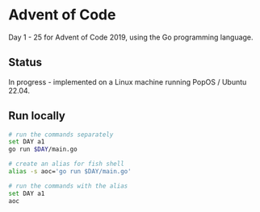 # Advent of Code

Day 1 - 25 for Advent of Code 2019, using the Go programming language.

## Status

In progress - implemented on a Linux machine running PopOS / Ubuntu 22.04.

## Run locally

```bash
# run the commands separately
set DAY a1
go run $DAY/main.go

# create an alias for fish shell
alias -s aoc='go run $DAY/main.go'

# run the commands with the alias
set DAY a1
aoc
```
